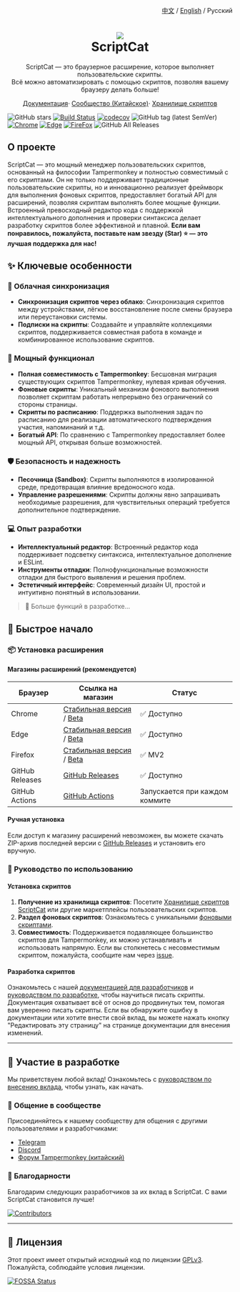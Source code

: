 <p align="right">
  <a href="./README.md">中文</a> / <a href="./README_EN.md">English</a> / Русский
</p>
<h1 align="center">
  <img src="./src/assets/logo.png"/><br/>
  ScriptCat
</h1>
<p align="center">ScriptCat — это браузерное расширение, которое выполняет пользовательские скрипты.<br>Всё можно автоматизировать с помощью скриптов, позволяя вашему браузеру делать больше!</p>
<p align="center">
  <a href="https://docs.scriptcat.org/">Документация</a>·
  <a href="https://bbs.tampermonkey.net.cn/">Сообщество (Китайское)</a>·
  <a href="https://scriptcat.org/search">Хранилище скриптов</a>
</p>

![GitHub stars](https://img.shields.io/github/stars/scriptscat/scriptcat.svg)
[![Build Status](https://github.com/scriptscat/scriptcat/actions/workflows/build.yaml/badge.svg?branch=main)](https://github.com/scriptscat/scriptcat)
[![codecov](https://codecov.io/gh/scriptscat/scriptcat/branch/main/graph/badge.svg?token=G1A6ZGDQTY)](https://codecov.io/gh/scriptscat/scriptcat)
![GitHub tag (latest SemVer)](https://img.shields.io/github/tag/scriptscat/scriptcat.svg?label=version)
[![Chrome](https://img.shields.io/badge/chrome-success-brightgreen?logo=google%20chrome)](https://chrome.google.com/webstore/detail/scriptcat/ndcooeababalnlpkfedmmbbbgkljhpjf)
[![Edge](https://img.shields.io/badge/edge-success-brightgreen?logo=microsoft%20edge)](https://microsoftedge.microsoft.com/addons/detail/scriptcat/liilgpjgabokdklappibcjfablkpcekh)
[![FireFox](https://img.shields.io/badge/firefox-success-brightgreen?logo=firefox)](https://addons.mozilla.org/firefox/addon/scriptcat/)
![GitHub All Releases](https://img.shields.io/github/downloads/scriptscat/scriptcat/total)

## О проекте
ScriptCat — это мощный менеджер пользовательских скриптов, основанный на философии Tampermonkey и полностью совместимый с его скриптами. Он не только поддерживает традиционные пользовательские скрипты, но и инновационно реализует фреймворк для выполнения фоновых скриптов, предоставляет богатый API для расширений, позволяя скриптам выполнять более мощные функции. Встроенный превосходный редактор кода с поддержкой интеллектуального дополнения и проверки синтаксиса делает разработку скриптов более эффективной и плавной.
**Если вам понравилось, пожалуйста, поставьте нам звезду (Star) ⭐ — это лучшая поддержка для нас!**

## ✨ Ключевые особенности

### 🔄 Облачная синхронизация
- **Синхронизация скриптов через облако**: Синхронизация скриптов между устройствами, лёгкое восстановление после смены браузера или переустановки системы.
- **Подписки на скрипты**: Создавайте и управляйте коллекциями скриптов, поддерживается совместная работа в команде и комбинированное использование скриптов.

### 🔧 Мощный функционал
- **Полная совместимость с Tampermonkey**: Бесшовная миграция существующих скриптов Tampermonkey, нулевая кривая обучения.
- **Фоновые скрипты**: Уникальный механизм фонового выполнения позволяет скриптам работать непрерывно без ограничений со стороны страницы.
- **Скрипты по расписанию**: Поддержка выполнения задач по расписанию для реализации автоматического подтверждения участия, напоминаний и т.д.
- **Богатый API**: По сравнению с Tampermonkey предоставляет более мощный API, открывая больше возможностей.

### 🛡️ Безопасность и надежность
- **Песочница (Sandbox)**: Скрипты выполняются в изолированной среде, предотвращая влияние вредоносного кода.
- **Управление разрешениями**: Скрипты должны явно запрашивать необходимые разрешения, для чувствительных операций требуется дополнительное подтверждение.

### 💻 Опыт разработки
- **Интеллектуальный редактор**: Встроенный редактор кода поддерживает подсветку синтаксиса, интеллектуальное дополнение и ESLint.
- **Инструменты отладки**: Полнофункциональные возможности отладки для быстрого выявления и решения проблем.
- **Эстетичный интерфейс**: Современный дизайн UI, простой и интуитивно понятный в использовании.
> 🚀 Больше функций в разработке...

## 🚀 Быстрое начало

### 📦 Установка расширения

#### Магазины расширений (рекомендуется)
| Браузер | Ссылка на магазин | Статус |
|--------|----------|------|
| Chrome | [Стабильная версия](https://chrome.google.com/webstore/detail/scriptcat/ndcooeababalnlpkfedmmbbbgkljhpjf) / [Beta](https://chromewebstore.google.com/detail/%E8%84%9A%E6%9C%AC%E7%8C%AB-beta/jaehimmlecjmebpekkipmpmbpfhdacom) | ✅ Доступно |
| Edge | [Стабильная версия](https://microsoftedge.microsoft.com/addons/detail/scriptcat/liilgpjgabokdklappibcjfablkpcekh) / [Beta](https://microsoftedge.microsoft.com/addons/detail/scriptcat-beta/nimmbghgpcjmeniofmpdfkofcedcjpfi) | ✅ Доступно |
| Firefox | [Стабильная версия](https://addons.mozilla.org/firefox/addon/scriptcat/) / [Beta](https://addons.mozilla.org/firefox/addon/scriptcat-pre/) | ✅ MV2 |
| GitHub Releases | [GitHub Releases](https://github.com/scriptscat/scriptcat/releases) | ✅ Доступно |
| GitHub Actions | [GitHub Actions](https://github.com/scriptscat/scriptcat/actions/workflows/build.yaml) | Запускается при каждом коммите |

#### Ручная установка
Если доступ к магазину расширений невозможен, вы можете скачать ZIP-архив последней версии с [GitHub Releases](https://github.com/scriptscat/scriptcat/releases) и установить его вручную.

### 📝 Руководство по использованию

#### Установка скриптов
1.  **Получение из хранилища скриптов**: Посетите [Хранилище скриптов ScriptCat](https://scriptcat.org/search) или другие маркетплейсы пользовательских скриптов.
2.  **Раздел фоновых скриптов**: Ознакомьтесь с уникальными [фоновыми скриптами](https://scriptcat.org/ru/search?script_type=3).
3.  **Совместимость**: Поддерживается подавляющее большинство скриптов для Tampermonkey, их можно устанавливать и использовать напрямую. Если вы столкнетесь с несовместимым скриптом, пожалуйста, сообщите нам через [issue](https://github.com/scriptscat/scriptcat/issues).

#### Разработка скриптов
Ознакомьтесь с нашей [документацией для разработчиков](https://docs.scriptcat.org/docs/dev/) и [руководством по разработке](https://learn.scriptcat.org/), чтобы научиться писать скрипты. Документация охватывает всё от основ до продвинутых тем, помогая вам уверенно писать скрипты.
Если вы обнаружите ошибку в документации или хотите внести свой вклад, вы можете нажать кнопку "Редактировать эту страницу" на странице документации для внесения изменений.

---

## 🤝 Участие в разработке
Мы приветствуем любой вклад! Ознакомьтесь с [руководством по внесению вклада](./CONTRIBUTING.md), чтобы узнать, как начать.

### 💬 Общение в сообществе
Присоединяйтесь к нашему сообществу для общения с другими пользователями и разработчиками:
-   [Telegram](https://t.me/scriptscat)
-   [Discord](https://discord.gg/JF76nHCCM7)
-   [Форум Tampermonkey (китайский)](https://bbs.tampermonkey.net.cn/)

### 🙏 Благодарности
Благодарим следующих разработчиков за их вклад в ScriptCat. С вами ScriptCat становится лучше!

[![Contributors](https://contrib.rocks/image?repo=scriptscat/scriptcat&max=1000)](https://github.com/scriptscat/scriptcat/graphs/contributors)

---

## 📄 Лицензия
Этот проект имеет открытый исходный код по лицензии [GPLv3](./LICENSE). Пожалуйста, соблюдайте условия лицензии.

[![FOSSA Status](https://app.fossa.com/api/projects/git%2Bgithub.com%2Fscriptscat%2Fscriptcat.svg?type=large)](https://app.fossa.com/projects/git%2Bgithub.com%2Fscriptscat%2Fscriptcat?ref=badge_large)
